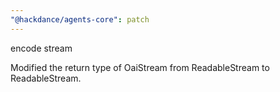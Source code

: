 ```yaml
---
"@hackdance/agents-core": patch
---
```


encode stream

Modified the return type of OaiStream from ReadableStream<string> to ReadableStream<Uint8Array>.

